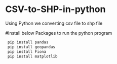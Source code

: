 # CSV-to-SHP-in-python
Using Python we converting csv file to shp file 

#Install below Packages to run the python program     
 ```sh
  pip install pandas 
  pip install geopandas
  pip install Fiona
  pip install matplotlib
  ```
